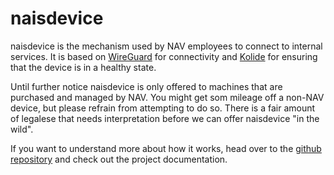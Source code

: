 # naisdevice

naisdevice is the mechanism used by NAV employees to connect to internal services. It is based on [WireGuard](https://www.wireguard.com) for connectivity and [Kolide](https://www.kolide.com/) for ensuring that the device is in a healthy state.

Until further notice naisdevice is only offered to machines that are purchased and managed by NAV. You might get som mileage off a non-NAV device, but please refrain from attempting to do so. There is a fair amount of legalese that needs interpretation before we can offer naisdevice "in the wild".

If you want to understand more about how it works, head over to the [github repository](https://github.com/nais/device) and check out the project documentation.


